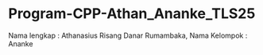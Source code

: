 # Program-CPP-Athan_Ananke_TLS25

Nama lengkap   : Athanasius Risang Danar Rumambaka,
Nama Kelompok  : Ananke
